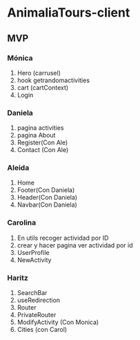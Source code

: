 # AnimaliaTours-client

##  MVP

### Mónica
1. Hero (carrusel)
2. hook getrandomactivities
3. cart (cartContext)
4. Login


### Daniela
1. pagina activities
2. pagina About
3. Register(Con Ale)
4. Contact (Con Ale)


### Aleida
1. Home
2. Footer(Con Daniela)
3. Header(Con Daniela)
4. Navbar(Con Daniela)
 

### Carolina
1. En utils recoger actividad por ID
2. crear y hacer pagina ver actividad por id
3. UserProfile
4. NewActivity


### Haritz
1. SearchBar
2. useRedirection
3. Router
4. PrivateRouter
5. ModifyActivity (Con Monica)
6. Cities (con Carol)

